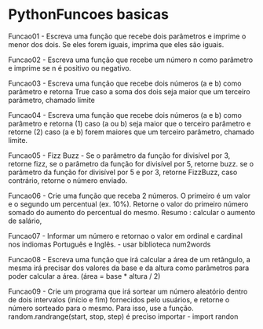# PythonFuncoes basicas

Funcao01 - Escreva uma função que recebe dois parâmetros e imprime o menor
dos dois. Se eles forem iguais, imprima que eles são iguais.

Funcao02 - Escreva uma função que recebe um número n como parâmetro e imprime
se n é positivo ou negativo.

Funcao03 - Escreva uma função que recebe dois números (a e b) como
parâmetro e retorna True caso a soma dos dois seja maior que um
terceiro parâmetro, chamado limite

Funcao04 - Escreva uma função que recebe dois números (a e b) como parâmetro
e retorna (1) caso (a ou b) seja maior que o terceiro parâmetro 
e retorne (2) caso (a e b) forem maiores que um terceiro
parâmetro, chamado limite.

Funcao05 - Fizz Buzz - Se o parâmetro da função for divisível por 3, retorne fizz, se o
parâmetro da função for divisível por 5, retorne buzz. se o parâmetro da
função for divisível por 5 e por 3, retorne FizzBuzz, caso contrário, retorne
o número enviado.

Funcao06 - Crie uma função que receba 2 números. O primeiro é um valor e o 
segundo um percentual (ex. 10%). Retorne o valor do primeiro número 
somado do aumento do percentual do mesmo.
Resumo : calcular o aumento de salário,

Funcao07 - Informar um número e retornao o valor em ordinal e cardinal
nos indiomas Português e Inglês. - usar biblioteca num2words

Funcao08 - Escreva uma função que irá calcular a área de um retângulo,
a mesma irá precisar dos valores da base e da altura como
parâmetros para poder calcular a área.
(área = base * altura / 2)

Funcao09 - Crie um programa que irá sortear um número aleatório
dentro de dois intervalos (início e fim) fornecidos pelo usuários,
e retorne o número sorteado para o mesmo. Para isso, use a função.
random.randrange(start, stop, step)
é preciso importar - import randon







